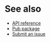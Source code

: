 # See also
- [API reference](https://dev.belin.io/bootstrap.dart/api)
- [Pub package](https://pub.dartlang.org/packages/bootstrap_bundle)
- [Submit an issue](https://github.com/cedx/bootstrap.dart/issues)

